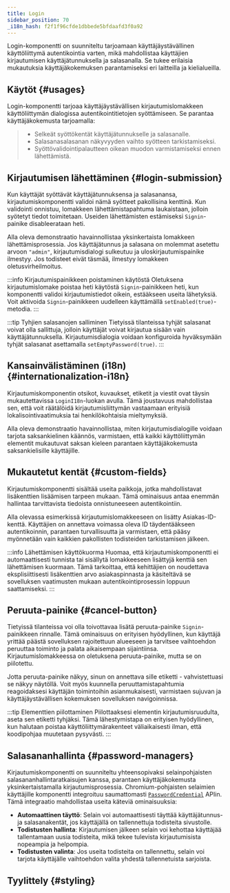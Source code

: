 ```yaml
---
title: Login
sidebar_position: 70
_i18n_hash: f2f1f96cfde1dbbede5bfdaafd3f0a92
---
```

<DocChip chip='shadow' />
<DocChip chip='name' label="dwc-login" />
<DocChip chip='since' label='24.01' />
<JavadocLink type="login" location="com/webforj/component/login/Login" top='true'/>

Login-komponentti on suunniteltu tarjoamaan käyttäjäystävällinen käyttöliittymä autentikointia varten, mikä mahdollistaa käyttäjien kirjautumisen käyttäjätunnuksella ja salasanalla. Se tukee erilaisia mukautuksia käyttäjäkokemuksen parantamiseksi eri laitteilla ja kielialueilla.

<ComponentDemo 
path='/webforj/loginbasic?' 
javaE='https://raw.githubusercontent.com/webforj/webforj-documentation/refs/heads/main/src/main/java/com/webforj/samples/views/login/LoginBasicView.java'
height = '450px'
/>

## Käytöt {#usages}

Login-komponentti tarjoaa käyttäjäystävällisen kirjautumislomakkeen käyttöliittymän dialogissa autentikointitietojen syöttämiseen. Se parantaa käyttäjäkokemusta tarjoamalla:
   >- Selkeät syöttökentät käyttäjätunnukselle ja salasanalle.
   >- Salasanasalasanan näkyvyyden vaihto syötteen tarkistamiseksi.
   >- Syöttövalidointipalautteen oikean muodon varmistamiseksi ennen lähettämistä.

## Kirjautumisen lähettäminen {#login-submission}

Kun käyttäjät syöttävät käyttäjätunnuksensa ja salasanansa, kirjautumiskomponentti validoi nämä syötteet pakollisina kenttinä. Kun validointi onnistuu, lomakkeen lähettämistapahtuma laukaistaan, jolloin syötetyt tiedot toimitetaan. Useiden lähettämisten estämiseksi `Signin`-painike disableerataan heti.

Alla oleva demonstraatio havainnollistaa yksinkertaista lomakkeen lähettämisprosessia. Jos käyttäjätunnus ja salasana on molemmat asetettu arvoon `"admin"`, kirjautumisdialogi sulkeutuu ja uloskirjautumispainike ilmestyy. Jos todisteet eivät täsmää, ilmestyy lomakkeen oletusvirheilmoitus.

<ComponentDemo 
path='/webforj/loginsubmission?' 
javaE='https://raw.githubusercontent.com/webforj/webforj-documentation/refs/heads/main/src/main/java/com/webforj/samples/views/login/LoginSubmissionView.java'
height = '450px'
/>

:::info Kirjautumispainikkeen poistaminen käytöstä
Oletuksena kirjautumislomake poistaa heti käytöstä `Signin`-painikkeen heti, kun komponentti validoi kirjautumistiedot oikein, estääkseen useita lähetyksiä. Voit aktivoida `Signin`-painikkeen uudelleen käyttämällä `setEnabled(true)`-metodia.
:::

:::tip Tyhjien salasanojen salliminen
Tietyissä tilanteissa tyhjät salasanat voivat olla sallittuja, jolloin käyttäjät voivat kirjautua sisään vain käyttäjätunnuksella. Kirjautumisdialogia voidaan konfiguroida hyväksymään tyhjät salasanat asettamalla `setEmptyPassword(true)`.
:::

## Kansainvälistäminen (i18n) {#internationalization-i18n}

Kirjautumiskomponentin otsikot, kuvaukset, etiketit ja viestit ovat täysin mukautettavissa `LoginI18n`-luokan avulla. Tämä joustavuus mahdollistaa sen, että voit räätälöidä kirjautumisliittymän vastaamaan erityisiä lokalisointivaatimuksia tai henkilökohtaisia mieltymyksiä.

Alla oleva demonstraatio havainnollistaa, miten kirjautumisdialogille voidaan tarjota saksankielinen käännös, varmistaen, että kaikki käyttöliittymän elementit mukautuvat saksan kieleen parantaen käyttäjäkokemusta saksankielisille käyttäjille.

<ComponentDemo 
path='/webforj/logininternationalization?' 
javaE='https://raw.githubusercontent.com/webforj/webforj-documentation/refs/heads/main/src/main/java/com/webforj/samples/views/login/LoginInternationalizationView.java'
height = '500px'
/>

## Mukautetut kentät {#custom-fields}

Kirjautumiskomponentti sisältää useita paikkoja, jotka mahdollistavat lisäkenttien lisäämisen tarpeen mukaan. Tämä ominaisuus antaa enemmän hallintaa tarvittavista tiedoista onnistuneeseen autentikointiin.

Alla olevassa esimerkissä kirjautumislomakkeeseen on lisätty Asiakas-ID-kenttä. Käyttäjien on annettava voimassa oleva ID täydentääkseen autentikoinnin, parantaen turvallisuutta ja varmistaen, että pääsy myönnetään vain kaikkien pakollisten todisteiden tarkistamisen jälkeen.

<ComponentDemo 
path='/webforj/logincustomfields?' 
javaE='https://raw.githubusercontent.com/webforj/webforj-documentation/refs/heads/main/src/main/java/com/webforj/samples/views/login/LoginCustomFieldsView.java'
cssURL='/css/login/loginCustomFields.css'
height = '700px'
/>

:::info Lähettämisen käyttökuorma
Huomaa, että kirjautumiskomponentti ei automaattisesti tunnista tai sisällytä lomakkeeseen lisättyjä kenttiä sen lähettämisen kuormaan. Tämä tarkoittaa, että kehittäjien on noudettava eksplisiittisesti lisäkenttien arvo asiakaspinnasta ja käsiteltävä se sovelluksen vaatimusten mukaan autentikointiprosessin loppuun saattamiseksi.
:::

## Peruuta-painike {#cancel-button}

Tietyissä tilanteissa voi olla toivottavaa lisätä peruuta-painike `Signin`-painikkeen rinnalle. Tämä ominaisuus on erityisen hyödyllinen, kun käyttäjä yrittää päästä sovelluksen rajoitettuun alueeseen ja tarvitsee vaihtoehdon peruuttaa toiminto ja palata aikaisempaan sijaintiinsa. Kirjautumislomakkeessa on oletuksena peruuta-painike, mutta se on piilotettu.

Jotta peruuta-painike näkyy, sinun on annettava sille etiketti - vahvistettuasi se näkyy näytöllä. Voit myös kuunnella peruuttamistapahtumia reagoidaksesi käyttäjän toimintoihin asianmukaisesti, varmistaen sujuvan ja käyttäjäystävällisen kokemuksen sovelluksen navigoinnissa.

<ComponentDemo 
path='/webforj/logincancelbutton?' 
javaE='https://raw.githubusercontent.com/webforj/webforj-documentation/refs/heads/main/src/main/java/com/webforj/samples/views/login/LoginCancelButtonView.java'
height = '450px'
/>

:::tip Elementtien piilottaminen
Piilottaaksesi elementin kirjautumisruudulta, aseta sen etiketti tyhjäksi. Tämä lähestymistapa on erityisen hyödyllinen, kun halutaan poistaa käyttöliittymärakenteet väliaikaisesti ilman, että koodipohjaa muutetaan pysyvästi.
:::

## Salasananhallinta {#password-managers}

Kirjautumiskomponentti on suunniteltu yhteensopivaksi selainpohjaisten salasananhallintaratkaisujen kanssa, parantaen käyttäjäkokemusta yksinkertaistamalla kirjautumisprosessia. Chromium-pohjaisten selaimien käyttäjille komponentti integroituu saumattomasti [`PasswordCredential`](https://developer.mozilla.org/en-US/docs/Web/API/PasswordCredential) APIin. Tämä integraatio mahdollistaa useita käteviä ominaisuuksia:

- **Automaattinen täyttö**: Selain voi automaattisesti täyttää käyttäjätunnus- ja salasanakentät, jos käyttäjällä on tallennettuja todisteita sivustolle.
- **Todistusten hallinta**: Kirjautumisen jälkeen selain voi kehottaa käyttäjää tallentamaan uusia todisteita, mikä tekee tulevista kirjautumisista nopeampia ja helpompia.
- **Todistusten valinta**: Jos useita todisteita on tallennettu, selain voi tarjota käyttäjälle vaihtoehdon valita yhdestä tallennetuista sarjoista.

## Tyylittely {#styling}

<TableBuilder name="Login" />
